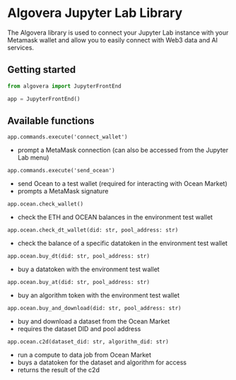# Algovera Jupyter Lab Library

The Algovera library is used to connect your Jupyter Lab instance with your Metamask wallet and allow you to easily connect with Web3 data and AI services.

## Getting started

```python
from algovera import JupyterFrontEnd

app = JupyterFrontEnd()
```

## Available functions

`app.commands.execute('connect_wallet')`

- prompt a MetaMask connection (can also be accessed from the Jupyter Lab menu)

`app.commands.execute('send_ocean')`

- send Ocean to a test wallet (required for interacting with Ocean Market)
- prompts a MetaMask signature

`app.ocean.check_wallet()`

- check the ETH and OCEAN balances in the environment test wallet

`app.ocean.check_dt_wallet(did: str, pool_address: str)`

- check the balance of a specific datatoken in the environment test wallet

`app.ocean.buy_dt(did: str, pool_address: str)`

- buy a datatoken with the environment test wallet

`app.ocean.buy_at(did: str, pool_address: str)`

- buy an algorithm token with the environment test wallet

`app.ocean.buy_and_download(did: str, pool_address: str)`

- buy and download a dataset from the Ocean Market
- requires the dataset DID and pool address

`app.ocean.c2d(dataset_did: str, algorithm_did: str)`

- run a compute to data job from Ocean Market
- buys a datatoken for the dataset and algorithm for access
- returns the result of the c2d